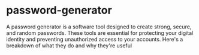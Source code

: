 # password-generator
A password generator is a software tool designed to create strong, secure, and random passwords. These tools are essential for protecting your digital identity and preventing unauthorized access to your accounts. Here's a breakdown of what they do and why they're useful
